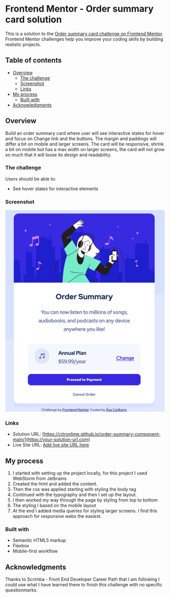 # Frontend Mentor - Order summary card solution

This is a solution to the [Order summary card challenge on Frontend Mentor](https://www.frontendmentor.io/challenges/order-summary-component-QlPmajDUj). Frontend Mentor challenges help you improve your coding skills by building realistic projects. 

## Table of contents

- [Overview](#overview)
  - [The challenge](#the-challenge)
  - [Screenshot](#screenshot)
  - [Links](#links)
- [My process](#my-process)
  - [Built with](#built-with)
- [Acknowledgments](#acknowledgments)


## Overview
Build an order summary card where user will see interactive states for hover and focus on Change link and the buttons.
The margin and paddings will differ a bit on mobile and larger screens.
The card will be responsive, shrink a bit on mobile but has a max width on larger screens, the card will not grow so much that it will loose its design and readability.

### The challenge

Users should be able to:

- See hover states for interactive elements

### Screenshot

![](./images/screenshot1.png)


### Links

- Solution URL: [https://citronlime.github.io/order-summary-component-main/](https://your-solution-url.com)
- Live Site URL: [Add live site URL here](https://your-live-site-url.com)

## My process
1. I started with setting up the project locally, for this project I used WebStorm from Jetbrains
2. Created the html and added the content.
3. Then the css was applied starting with styling the body tag
4. Continued with the typography and then I set up the layout.
5. I then worked my way through the page by styling from top to bottom
6. The styling I based on the mobile layout
7. At the end I added media queries for styling larger screens. I find this approach for responsive webs the easiest.


### Built with

- Semantic HTML5 markup
- Flexbox
- Mobile-first workflow



## Acknowledgments

Thanks to Scrimba - Front End Developer Career Path that I am following I could use what I have learned there to finish this challenge with no specific questionmarks.
